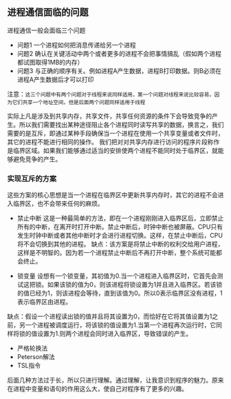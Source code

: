 ## 进程通信面临的问题
进程通信一般会面临三个问题
* 问题1 一个进程如何把消息传递给另一个进程
* 问题2 确认在关键活动中两个或者更多的进程不会把事情搞乱（假如两个进程都试图取得1MB的内存）
* 问题3 与正确的顺序有关。例如进程A产生数据，进程B打印数据。则B必须在进程A产生数据后才可以打印

注意：`这三个问题中有两个问题对于线程来说同样适用，第一个问题对线程来说比较容易，因为它们共享一个地址空间，但是后面两个问题同样适用于线程`


实际上凡是涉及到共享内存，共享文件，共享任何资源的条件下会导致竞争的产生。所以我们需要找出某种途径阻止各个进程同时读写共享的数据，换言之，我们需要的是互斥，即通过某种手段确保当一个进程在使用一个共享变量或者文件时，其它的进程不能进行相同的操作。
我们把对对共享内存进行访问的程序片段称作是临界区域。如果我们能够通过适当的安排使两个进程不能同时处于临界区，就能够避免竞争的产生。

### 实现互斥的方案

这些方案的核心思想是当一个进程在临界区中更新共享内存时，其它的进程不会进入临界区，也不会带来任何的麻烦。
* 禁止中断 
这是一种最简单的方法，即在一个进程刚刚进入临界区后，立即禁止所有的中断，在离开时打开中断。禁止中断后，时钟中断也被屏蔽。CPU只有发生时钟中断或者其他中断时才会进行进程切换。这样，在禁止中断后，CPU将不会切换到其他的进程。
缺点：该方案是将禁止中断的权利交给用户进程，这样是不明智的。因为若一个进程禁止中断后不再打开中断，整个系统可能都会终止。

* 锁变量
设想有一个锁变量，其初值为0.当一个进程进入临界区时，它首先会测试这把锁。如果该锁的值为0，则该进程将锁设置为1并且进入临界区。若该锁的值已经为1，则该进程会等待，直到该值为0。所以0表示临界区没有进程，1表示临界区由进程。

缺点：假设一个进程读出锁的值并且将其设置为0，而恰好在它将其值设置为1之前，另一个进程被调度运行，将该锁的值设置为1.当第一个进程再次运行时，它同样将锁的值设置为1.则两个进程会同时进入临界区，导致错误的产生。

* 严格轮换法
* Peterson解法
* TSL指令

后面几种方法过于长，所以只进行理解。通过理解，让我意识到程序的魅力。原来在进程中变量和语句的作用这么大，使自己对程序有了更多的兴趣。

